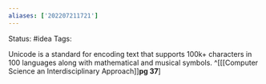 ```yaml
---
aliases: ['202207211721']
---
```

Status: #idea
Tags: 

Unicode is a standard for encoding text that supports 100k+ characters in 100 languages along with mathematical and musical symbols. ^[[[Computer Science an Interdisciplinary Approach]]**pg 37**]
